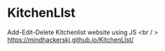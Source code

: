 # KitchenLIst
Add-Edit-Delete Kitchenlist website using JS <br / >
https://mindhackerskj.github.io/KitchenLIst/
